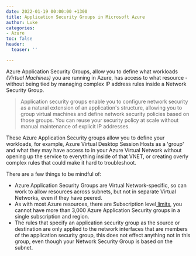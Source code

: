 ```yaml
---
date: 2022-01-19 00:00:00 +1300
title: Application Security Groups in Microsoft Azure
author: Luke
categories:
- Azure
toc: false
header:
  teaser: ''

---
```

Azure Application Security Groups, allow you to define what workloads _(Virtual Machines)_ you are running in Azure, has access to what resource - without being tied by managing complex IP address rules inside a Network Security Group.

> Application security groups enable you to configure network security as a natural extension of an application's structure, allowing you to group virtual machines and define network security policies based on those groups. You can reuse your security policy at scale without manual maintenance of explicit IP addresses.

These Azure Application Security groups allow you to define your workloads, for example, Azure Virtual Desktop Session Hosts as a 'group' and what they may have access to in your Azure Virtual Network without opening up the service to everything inside of that VNET, or creating overly complex rules that could make it hard to troubleshoot.

There are a few things to be mindful of:

* Azure Application Security Groups are Virtual Network-specific, so can work to allow resources across subnets, but not in separate Virtual Networks, even if they have peered.
* As with most Azure resources, there are Subscription level[ limits](https://docs.microsoft.com/en-us/azure/azure-resource-manager/management/azure-subscription-service-limits?toc=/azure/virtual-network/toc.json#azure-resource-manager-virtual-networking-limits "Networking limits - Azure Resource Manager"), you cannot have more than 3,000 Azure Application Security groups in a single subscription and region.
* The rules that specify an application security group as the source or destination are only applied to the network interfaces that are members of the application security group, this does not effect anything not in this group, even though your Network Security Group is based on the subnet.